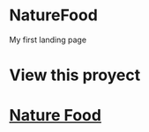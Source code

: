 # NatureFood
My first landing page
<h1> View this proyect <h1>
<a href="alexruix.github.io/NatureFood"> Nature Food </a>
